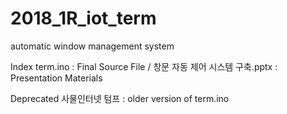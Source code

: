# 2018_1R_iot_term
automatic window management system

Index
term.ino : Final Source File / 창문 자동 제어 시스템 구축.pptx : Presentation Materials

Deprecated
사물인터넷 텀프 : older version of term.ino
